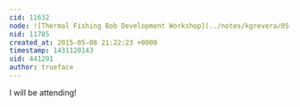 ```yaml
---
cid: 11632
node: ![Thermal Fishing Bob Development Workshop](../notes/kgrevera/05-05-2015/thermal-fishing-bob-development-workshop)
nid: 11785
created_at: 2015-05-08 21:22:23 +0000
timestamp: 1431120143
uid: 441291
author: trueface
---
```


I will be attending!
